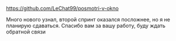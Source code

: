 https://github.com/LeChat99/posmotri-v-okno

Много нового узнал, второй спринт оказался посложнее, но я не планирую сдаваться. Спасибо вам за вашу работу, буду ждать обратной связи 
